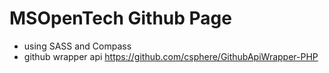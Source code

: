 # MSOpenTech Github Page


- using SASS and Compass
- github wrapper api https://github.com/csphere/GithubApiWrapper-PHP

